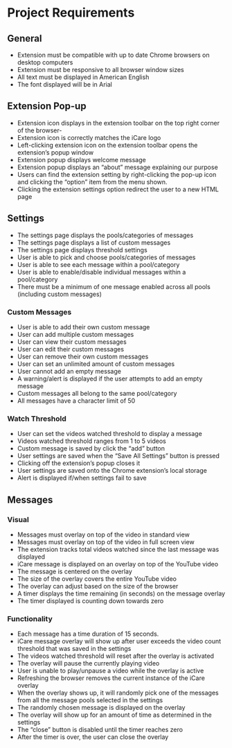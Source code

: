 # Project Requirements

## General
- Extension must be compatible with up to date Chrome browsers on desktop computers
- Extension must be responsive to all browser window sizes
- All text must be displayed in American English
- The font displayed will be in Arial

## Extension Pop-up
- Extension icon displays in the extension toolbar on the top right corner of the browser- 
- Extension icon is correctly matches the iCare logo
- Left-clicking extension icon on the extension toolbar opens the extension’s popup window 
- Extension popup displays welcome message
- Extension popup displays an “about” message explaining our purpose 
- Users can find the extension setting by right-clicking the pop-up icon and clicking the “option” item from the menu shown. 
- Clicking the extension settings option redirect the user to a new HTML page

## Settings
- The settings page displays the pools/categories of messages
- The settings page displays a list of custom messages
- The settings page displays threshold settings
- User is able to pick and choose pools/categories of messages
- User is able to see each message within a pool/category
- User is able to enable/disable individual messages within a pool/category
- There must be a minimum of one message enabled across all pools (including custom messages)

### Custom Messages
- User is able to add their own custom message
- User can add multiple custom messages
- User can view their custom messages
- User can edit their custom messages
- User can remove their own custom messages
- User can set an unlimited amount of custom messages
- User cannot add an empty message
- A warning/alert is displayed if the user attempts to add an empty message
- Custom messages all belong to the same pool/category
- All messages have a character limit of 50

### Watch Threshold
- User can set the videos watched threshold to display a message
- Videos watched threshold ranges from 1 to 5 videos
- Custom message is saved by click the “add” button
- User settings are saved when the “Save All Settings” button is pressed 
- Clicking off the extension’s popup closes it
- User settings are saved onto the Chrome extension’s local storage
- Alert is displayed if/when settings fail to save

## Messages

### Visual
- Messages must overlay on top of the video in standard view
- Messages must overlay on top of the video in full screen view
- The extension tracks total videos watched since the last message was displayed
- iCare message is displayed on an overlay on top of the YouTube video
- The message is centered on the overlay
- The size of the overlay covers the entire YouTube video
- The overlay can adjust based on the size of the browser
- A timer displays the time remaining (in seconds) on the message overlay
- The timer displayed is counting down towards zero

### Functionality
- Each message has a time duration of 15 seconds.
- iCare message overlay will show up after user exceeds the video count threshold that was saved in the settings
- The videos watched threshold will reset after the overlay is activated
- The overlay will pause the currently playing video
- User is unable to play/unpause a video while the overlay is active
- Refreshing the browser removes the current instance of the iCare overlay
- When the overlay shows up, it will randomly pick one of the messages from all the message pools selected in the settings
- The randomly chosen message is displayed on the overlay
- The overlay will show up for an amount of time as determined in the settings
- The “close” button is disabled until the timer reaches zero
- After the timer is over, the user can close the overlay
